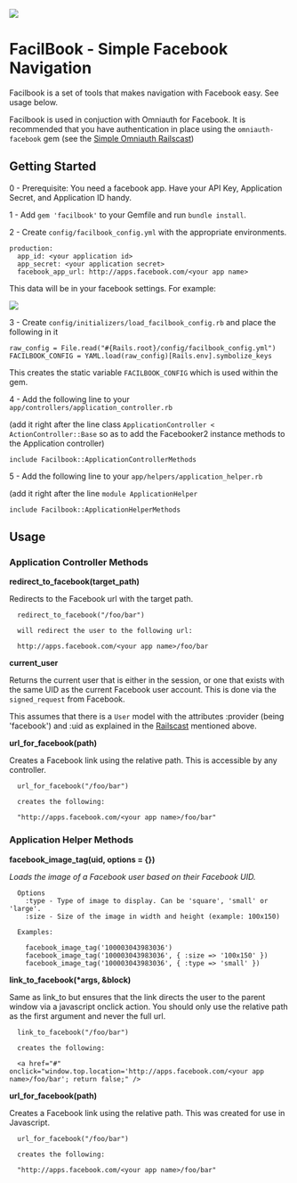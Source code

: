 ![](https://img.skitch.com/20111207-npqgk2tdkndf7enpgurgt9t48q.jpg)

FacilBook - Simple Facebook Navigation
======================================

Facilbook is a set of tools that makes navigation with Facebook easy. See usage below.

Facilbook is used in conjuction with Omniauth for Facebook.  It is recommended that you have authentication in place
using the `omniauth-facebook` gem (see the [Simple Omniauth Railscast](http://railscasts.com/episodes/241-simple-omniauth))

## Getting Started

0 - Prerequisite: You need a facebook app.  Have your API Key, Application
Secret, and Application ID handy.

1 - Add `gem 'facilbook'` to your Gemfile and run `bundle install`.

2 - Create `config/facilbook_config.yml` with the appropriate environments.

    production:
      app_id: <your application id>
      app_secret: <your application secret>
      facebook_app_url: http://apps.facebook.com/<your app name>

This data will be in your facebook settings. For example:

![](https://img.skitch.com/20111207-rwx33b5q4g7yk82gat5yrkhwtw.jpg)

3 - Create `config/initializers/load_facilbook_config.rb` and place the following in it

    raw_config = File.read("#{Rails.root}/config/facilbook_config.yml")
    FACILBOOK_CONFIG = YAML.load(raw_config)[Rails.env].symbolize_keys
    
This creates the static variable `FACILBOOK_CONFIG` which is used within the gem.

4 - Add the following line to your `app/controllers/application_controller.rb`
  
  (add it right after the line class `ApplicationController < ActionController::Base` so as to add the Facebooker2 instance methods to the Application controller)

    include Facilbook::ApplicationControllerMethods

5 - Add the following line to your `app/helpers/application_helper.rb`

  (add it right after the line `module ApplicationHelper`

    include Facilbook::ApplicationHelperMethods

## Usage

### Application Controller Methods

**redirect_to_facebook(target_path)**

Redirects to the Facebook url with the target path.

      redirect_to_facebook("/foo/bar")
      
      will redirect the user to the following url:
      
      http://apps.facebook.com/<your app name>/foo/bar


**current_user**

Returns the current user that is either in the session, or one that exists with the same 
UID as the current Facebook user account. This is done via the `signed_request` from Facebook.

This assumes that there is a `User` model with the attributes :provider (being 'facebook') and :uid
as explained in the [Railscast](http://railscasts.com/episodes/241-simple-omniauth) mentioned above.

**url_for_facebook(path)**

Creates a Facebook link using the relative path. This is accessible by any controller.

      url_for_facebook("/foo/bar")

      creates the following:

      "http://apps.facebook.com/<your app name>/foo/bar"

### Application Helper Methods

**facebook_image_tag(uid, options = {})**

*Loads the image of a Facebook user based on their Facebook UID.*
    
      Options
        :type - Type of image to display. Can be 'square', 'small' or 'large'.
        :size - Size of the image in width and height (example: 100x150)
    
      Examples:
    
        facebook_image_tag('100003043983036')
        facebook_image_tag('100003043983036', { :size => '100x150' })
        facebook_image_tag('100003043983036', { :type => 'small' })
        
**link_to_facebook(\*args, &block)**

Same as link_to but ensures that the link directs the user to the parent window via a javascript onclick action.
You should only use the relative path as the first argument and never the full url.

      link_to_facebook("/foo/bar")
      
      creates the following:
      
      <a href="#" onclick="window.top.location='http://apps.facebook.com/<your app name>/foo/bar'; return false;" />
      
**url_for_facebook(path)**

Creates a Facebook link using the relative path. This was created for use in Javascript.

      url_for_facebook("/foo/bar")

      creates the following:

      "http://apps.facebook.com/<your app name>/foo/bar"